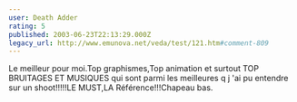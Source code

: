 ```yaml
---
user: Death Adder
rating: 5
published: 2003-06-23T22:13:29.000Z
legacy_url: http://www.emunova.net/veda/test/121.htm#comment-809
---
```

Le meilleur pour moi.Top graphismes,Top animation et surtout TOP BRUITAGES ET MUSIQUES qui sont parmi les meilleures q j 'ai pu entendre sur un shoot!!!!!LE MUST,LA Référence!!!Chapeau bas.